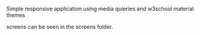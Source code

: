 Simple responsive application using media quieries and w3school material themes

screens can be seen in the screens folder.
